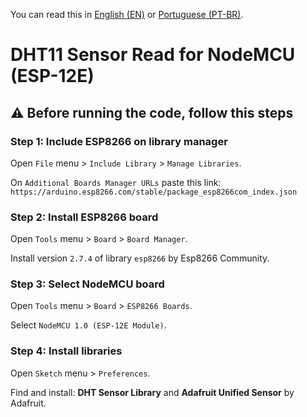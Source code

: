 You can read this in [English (EN)](https://github.com/russibc/dht11/blob/main/README.md) or [Portuguese (PT-BR)](https://github.com/russibc/dht11/blob/main/README.pt.md).

# DHT11 Sensor Read for NodeMCU (ESP-12E)

## :warning: Before running the code, follow this steps

### Step 1: Include ESP8266 on library manager

Open `File` menu > `Include Library` > `Manage Libraries`.

On `Additional Boards Manager URLs` paste this link: 
`https://arduino.esp8266.com/stable/package_esp8266com_index.json`

### Step 2: Install ESP8266 board

Open `Tools` menu > `Board` > `Board Manager`.

Install version `2.7.4` of library `esp8266` by Esp8266 Community.

### Step 3: Select NodeMCU board

Open `Tools` menu > `Board` > `ESP8266 Boards`.

Select `NodeMCU 1.0 (ESP-12E Module)`.

### Step 4: Install libraries

Open `Sketch` menu > `Preferences`. 

Find and install:
**DHT Sensor Library** and **Adafruit Unified Sensor** by Adafruit.
